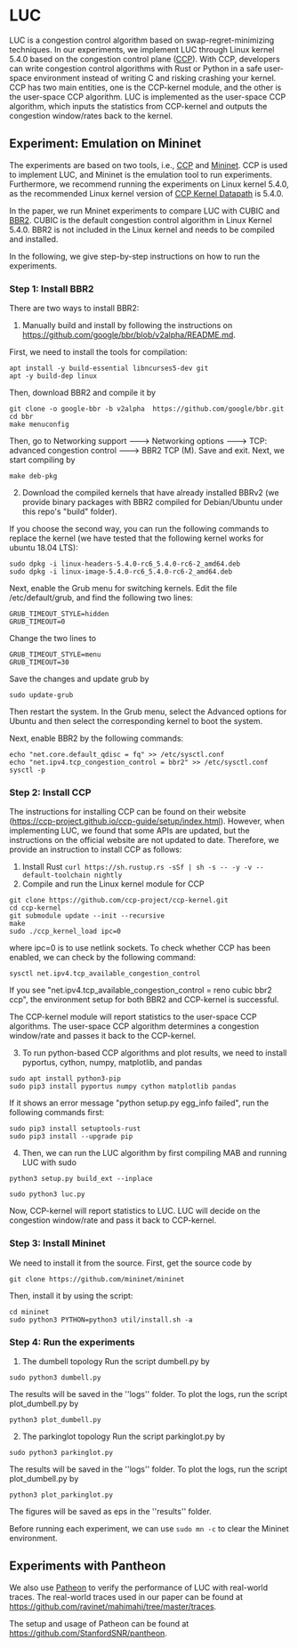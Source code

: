 # LUC
LUC is a congestion control algorithm based on swap-regret-minimizing techniques. In our experiments, we implement LUC through Linux kernel 5.4.0 based on the congestion control plane ([CCP](https://ccp-project.github.io/)). With CCP, developers can write congestion control algorithms with Rust or Python in a safe user-space environment instead of writing C and risking crashing your kernel. CCP has two main entities, one is the CCP-kernel module, and the other is the user-space CCP algorithm. LUC is implemented as the user-space CCP algorithm, which inputs the statistics from CCP-kernel and outputs the congestion window/rates back to the kernel.

## Experiment: Emulation on Mininet
The experiments are based on two tools, i.e., [CCP](https://ccp-project.github.io/) and [Mininet](http://mininet.org/). CCP is used to implement LUC, and Mininet is the emulation tool to run experiments.
Furthermore, we recommend running the experiments on Linux kernel 5.4.0, as the recommended Linux kernel version of [CCP Kernel Datapath](https://github.com/ccp-project/ccp-kernel) is 5.4.0. 

In the paper, we run Mninet experiments to compare LUC with CUBIC and [BBR2](https://github.com/google/bbr/blob/v2alpha/README.md). CUBIC is the default congestion control algorithm in Linux Kernel 5.4.0. BBR2 is not included in the Linux kernel and needs to be compiled and installed.

In the following, we give step-by-step instructions on how to run the experiments.

### Step 1:  Install BBR2
There are two ways to install BBR2:
1. Manually build and install by following the instructions on https://github.com/google/bbr/blob/v2alpha/README.md.

First, we need to install the tools for compilation:

```
apt install -y build-essential libncurses5-dev git
apt -y build-dep linux
```

Then, download BBR2 and compile it by
```
git clone -o google-bbr -b v2alpha  https://github.com/google/bbr.git
cd bbr
make menuconfig
```
Then, go to Networking support ---> Networking options ---> TCP: advanced congestion control ---> BBR2 TCP (M). Save and exit. Next, we start compiling by

```
make deb-pkg
```


2. Download the compiled kernels that have already installed BBRv2 (we provide binary packages with BBR2 compiled for Debian/Ubuntu under this repo's "build" folder). 



If you choose the second way, you can run the following commands to replace the kernel (we have tested that the following kernel works for ubuntu 18.04 LTS):

```
sudo dpkg -i linux-headers-5.4.0-rc6_5.4.0-rc6-2_amd64.deb
sudo dpkg -i linux-image-5.4.0-rc6_5.4.0-rc6-2_amd64.deb
```

Next, enable the Grub menu for switching kernels. Edit the file /etc/default/grub, and find the following two lines:
```
GRUB_TIMEOUT_STYLE=hidden
GRUB_TIMEOUT=0
```
Change the two lines to
```
GRUB_TIMEOUT_STYLE=menu
GRUB_TIMEOUT=30
```
Save the changes and update grub by
```
sudo update-grub
```

Then restart the system.  In the Grub menu, select the Advanced options for Ubuntu and then select the corresponding kernel to boot the system.

Next, enable BBR2 by the following commands:
```
echo "net.core.default_qdisc = fq" >> /etc/sysctl.conf
echo "net.ipv4.tcp_congestion_control = bbr2" >> /etc/sysctl.conf
sysctl -p
```


### Step 2: Install CCP
The instructions for installing CCP can be found on their website (https://ccp-project.github.io/ccp-guide/setup/index.html). However, when implementing LUC, we found that some APIs are updated, but the instructions on the official website are not updated to date. Therefore, we provide an instruction to install CCP as follows:

1. Install Rust
`curl https://sh.rustup.rs -sSf | sh -s -- -y -v --default-toolchain nightly`
2. Compile and run the Linux kernel module for CCP
```
git clone https://github.com/ccp-project/ccp-kernel.git
cd ccp-kernel
git submodule update --init --recursive
make
sudo ./ccp_kernel_load ipc=0
```
where ipc=0 is to use netlink sockets. To check whether CCP has been enabled, we can check by the following command:

```
sysctl net.ipv4.tcp_available_congestion_control
```
If you see "net.ipv4.tcp_available_congestion_control = reno cubic bbr2 ccp", the environment setup for both BBR2 and CCP-kernel is successful. 

The CCP-kernel module will report statistics to the user-space CCP algorithms. The user-space CCP algorithm determines a congestion window/rate and passes it back to the CCP-kernel.

3. To run python-based CCP algorithms and plot results, we need to install pyportus, cython, numpy, matplotlib, and pandas
```
sudo apt install python3-pip
sudo pip3 install pyportus numpy cython matplotlib pandas
```

If it shows an error message "python setup.py egg_info failed", run the following commands first:
```
sudo pip3 install setuptools-rust
sudo pip3 install --upgrade pip
```

4. Then, we can run the LUC algorithm by first compiling MAB and running LUC with sudo

```
python3 setup.py build_ext --inplace
```
```
sudo python3 luc.py

```
Now, CCP-kernel will report statistics to LUC. LUC will decide on the congestion window/rate and pass it back to CCP-kernel.


### Step 3: Install Mininet
We need to install it from the source. First, get the source code by
```
git clone https://github.com/mininet/mininet
```
Then, install it by using the script:
```
cd mininet
sudo python3 PYTHON=python3 util/install.sh -a
```




### Step 4: Run the experiments
1. The dumbell topology
Run the script dumbell.py by
```
sudo python3 dumbell.py
```
The results will be saved in the ''logs'' folder. To plot the logs, run the script plot_dumbell.py by
```
python3 plot_dumbell.py
```


2. The parkinglot topology
Run the script parkinglot.py by
```
sudo python3 parkinglot.py
```
The results will be saved in the ''logs'' folder. To plot the logs, run the script plot_dumbell.py by
```
python3 plot_parkinglot.py
```

The figures will be saved as eps in the ''results'' folder.

Before running each experiment, we can use `sudo mn -c` to clear the Mininet environment.

## Experiments with Pantheon
We also use [Patheon](https://pantheon.stanford.edu/) to verify the performance of LUC with real-world traces. The real-world traces used in our paper can be found at https://github.com/ravinet/mahimahi/tree/master/traces. 

The setup and usage of Patheon can be found at https://github.com/StanfordSNR/pantheon.